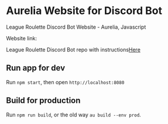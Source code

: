 # Aurelia Website for Discord Bot

League Roulette Discord Bot Website - Aurelia, Javascript

Website link:

League Roulette Discord Bot repo with instructions[Here](https://github.com/RicardoMuchacho/LoL-discordBot)

## Run app for dev

Run `npm start`, then open `http://localhost:8080`

## Build for production

Run `npm run build`, or the old way `au build --env prod`.
